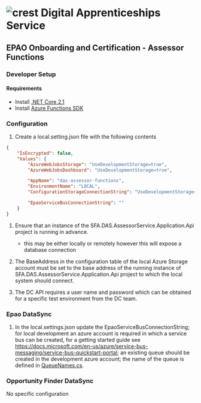 # ![crest](https://assets.publishing.service.gov.uk/government/assets/crests/org_crest_27px-916806dcf065e7273830577de490d5c7c42f36ddec83e907efe62086785f24fb.png) Digital Apprenticeships Service

##  EPAO Onboarding and Certification - Assessor Functions

### Developer Setup

#### Requirements

- Install [.NET Core 2.1](https://www.microsoft.com/net/download)
- Install [Azure Functions SDK](https://docs.microsoft.com/en-us/azure/azure-functions/functions-run-local)

### Configuration

1) Create a local.setting.json file with the following contents

```json
{
    "IsEncrypted": false,
    "Values": {
        "AzureWebJobsStorage": "UseDevelopmentStorage=true",
        "AzureWebJobsDashboard": "UseDevelopmentStorage=true",

        "AppName": "das-assessor-functions",
        "EnvironmentName": "LOCAL",
        "ConfigurationStorageConnectionString": "UseDevelopmentStorage=true",

        "EpaoServiceBusConnectionString": ""
    }
}
```

1) Ensure that an instance of the SFA.DAS.AssessorService.Application.Api project is running in advance.
	- this may be either locally or remotely however this will expose a database connection

2) The BaseAddress in the configuration table of the local Azure Storage account must be set to the base address of the running 
instance of SFA.DAS.AssessorService.Application.Api project to which the local system should connect.

3) The DC API requires a user name and password which can be obtained for a specific test environment from the DC team. 

### Epao DataSync

1) In the local.settings.json update the EpaoServiceBusConnectionString; for local development an azure account is required in which a service bus can
be created, for a getting started guide see https://docs.microsoft.com/en-us/azure/service-bus-messaging/service-bus-quickstart-portal; an existing queue
should be created in the development azure account; the name of the queue is defined in [QueueNames.cs](src\SFA.DAS.Assessor.Functions\Infrastructure\QueueNames.cs).

### Opportunity Finder DataSync

No specific configuration

    



